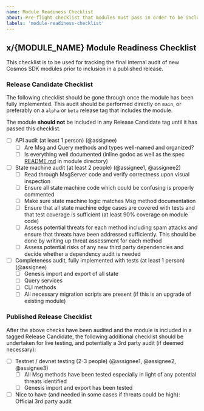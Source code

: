 ```yaml
---
name: Module Readiness Checklist
about: Pre-flight checklist that modules must pass in order to be included in a release of the Cosmos SDK
labels: 'module-readiness-checklist'
---
```


## x/{MODULE_NAME} Module Readiness Checklist

This checklist is to be used for tracking the final internal audit of new Cosmos SDK modules prior to inclusion in a published release.

### Release Candidate Checklist

The following checklist should be gone through once the module has been fully implemented. This audit should be performed directly on `main`, or preferably on a `alpha` or `beta` release tag that includes the module.

The module **should not** be included in any Release Candidate tag until it has passed this checklist.

- [ ] API audit (at least 1 person) (@assignee)
  - [ ] Are Msg and Query methods and types well-named and organized?
  - [ ] Is everything well documented (inline godoc as well as the spec [README.md](https://github.com/cosmos/cosmos-sdk/blob/main/docs/spec/README.md) in module directory)
- [ ] State machine audit (at least 2 people) (@assignee1, @assignee2)
  - [ ] Read through MsgServer code and verify correctness upon visual inspection
  - [ ] Ensure all state machine code which could be confusing is properly commented
  - [ ] Make sure state machine logic matches Msg method documentation
  - [ ] Ensure that all state machine edge cases are covered with tests and that test coverage is sufficient (at least 90% coverage on module code)
  - [ ] Assess potential threats for each method including spam attacks and ensure that threats have been addressed sufficiently. This should be done by writing up threat assessment for each method
  - [ ] Assess potential risks of any new third party dependencies and decide whether a dependency audit is needed
- [ ] Completeness audit, fully implemented with tests (at least 1 person) (@assignee)
  - [ ] Genesis import and export of all state
  - [ ] Query services
  - [ ] CLI methods
  - [ ] All necessary migration scripts are present (if this is an upgrade of existing module)

### Published Release Checklist

After the above checks have been audited and the module is included in a tagged Release Candidate, the following additional checklist should be undertaken for live testing, and potentially a 3rd party audit (if deemed necessary):

- [ ] Testnet / devnet testing (2-3 people) (@assignee1, @assignee2, @assignee3)
  - [ ] All Msg methods have been tested especially in light of any potential threats identified
  - [ ] Genesis import and export has been tested
- [ ] Nice to have (and needed in some cases if threats could be high): Official 3rd party audit
